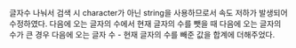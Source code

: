 글자수 나눠서 검색 시 character가 아닌 string을 사용하므로서 속도 저하가 발생되어 수정하였다. 
다음에 오는 글자의 수에서 현재 글자의 수를 뺏을 때 다음에 오는 글자의 수가 큰 경우 다음에 오는 글자 수 - 현재 글자의 수를 빼준 값을 합계에 더해주었다. 
